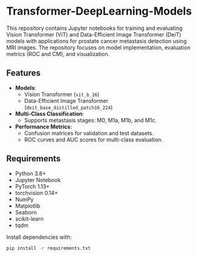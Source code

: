 # Transformer-DeepLearning-Models
This repository contains Jupyter notebooks for training and evaluating Vision Transformer (ViT) and Data-Efficient Image Transformer (DeiT) models with applications for prostate cancer metastasis detection using MRI images. The repository focuses on model implementation, evaluation metrics (ROC and CM), and visualization.

## Features
- **Models**:
  - Vision Transformer (`vit_b_16`)
  - Data-Efficient Image Transformer (`deit_base_distilled_patch16_224`)
- **Multi-Class Classification**:
  - Supports metastasis stages: M0, M1a, M1b, and M1c.
- **Performance Metrics**:
  - Confusion matrices for validation and test datasets.
  - ROC curves and AUC scores for multi-class evaluation.

## Requirements
- Python 3.8+
- Jupyter Notebook
- PyTorch 1.13+
- torchvision 0.14+
- NumPy
- Matplotlib
- Seaborn
- scikit-learn
- tqdm

Install dependencies with:
```bash
pip install -r requirements.txt
